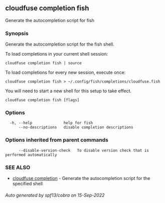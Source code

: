 ## cloudfuse completion fish

Generate the autocompletion script for fish

### Synopsis

Generate the autocompletion script for the fish shell.

To load completions in your current shell session:

	cloudfuse completion fish | source

To load completions for every new session, execute once:

	cloudfuse completion fish > ~/.config/fish/completions/cloudfuse.fish

You will need to start a new shell for this setup to take effect.


```
cloudfuse completion fish [flags]
```

### Options

```
  -h, --help              help for fish
      --no-descriptions   disable completion descriptions
```

### Options inherited from parent commands

```
      --disable-version-check   To disable version check that is performed automatically
```

### SEE ALSO

* [cloudfuse completion](cloudfuse_completion.md)	 - Generate the autocompletion script for the specified shell

###### Auto generated by spf13/cobra on 15-Sep-2022
